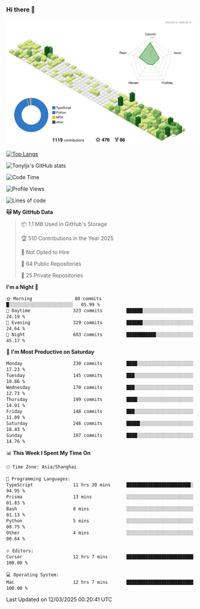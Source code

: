 ### Hi there 👋

![](./profile-3d-contrib/profile-green-animate.svg)

 

[![Top Langs](https://github-readme-stats.vercel.app/api/top-langs/?username=tonyljx)](https://github.com/anuraghazra/github-readme-stats)

![Tonyljx's GitHub stats](https://github-readme-stats.vercel.app/api?username=tonyljx&theme=default&show_icons=true)

 

<!--START_SECTION:waka-->
![Code Time](http://img.shields.io/badge/Code%20Time-1%2C213%20hrs-blue)

![Profile Views](http://img.shields.io/badge/Profile%20Views-0-blue)

![Lines of code](https://img.shields.io/badge/From%20Hello%20World%20I%27ve%20Written-895.1%20thousand%20lines%20of%20code-blue)

**🐱 My GitHub Data** 

> 📦 1.1 MB Used in GitHub's Storage 
 > 
> 🏆 510 Contributions in the Year 2025
 > 
> 🚫 Not Opted to Hire
 > 
> 📜 64 Public Repositories 
 > 
> 🔑 25 Private Repositories 
 > 
**I'm a Night 🦉** 

```text
🌞 Morning                80 commits          █░░░░░░░░░░░░░░░░░░░░░░░░   05.99 % 
🌆 Daytime                323 commits         ██████░░░░░░░░░░░░░░░░░░░   24.19 % 
🌃 Evening                329 commits         ██████░░░░░░░░░░░░░░░░░░░   24.64 % 
🌙 Night                  603 commits         ███████████░░░░░░░░░░░░░░   45.17 % 
```
📅 **I'm Most Productive on Saturday** 

```text
Monday                   230 commits         ████░░░░░░░░░░░░░░░░░░░░░   17.23 % 
Tuesday                  145 commits         ███░░░░░░░░░░░░░░░░░░░░░░   10.86 % 
Wednesday                170 commits         ███░░░░░░░░░░░░░░░░░░░░░░   12.73 % 
Thursday                 199 commits         ████░░░░░░░░░░░░░░░░░░░░░   14.91 % 
Friday                   148 commits         ███░░░░░░░░░░░░░░░░░░░░░░   11.09 % 
Saturday                 246 commits         █████░░░░░░░░░░░░░░░░░░░░   18.43 % 
Sunday                   197 commits         ████░░░░░░░░░░░░░░░░░░░░░   14.76 % 
```


📊 **This Week I Spent My Time On** 

```text
🕑︎ Time Zone: Asia/Shanghai

💬 Programming Languages: 
TypeScript               11 hrs 30 mins      ████████████████████████░   94.95 % 
Prisma                   13 mins             ░░░░░░░░░░░░░░░░░░░░░░░░░   01.83 % 
Bash                     8 mins              ░░░░░░░░░░░░░░░░░░░░░░░░░   01.13 % 
Python                   5 mins              ░░░░░░░░░░░░░░░░░░░░░░░░░   00.75 % 
Other                    4 mins              ░░░░░░░░░░░░░░░░░░░░░░░░░   00.64 % 

🔥 Editors: 
Cursor                   12 hrs 7 mins       █████████████████████████   100.00 % 

💻 Operating System: 
Mac                      12 hrs 7 mins       █████████████████████████   100.00 % 
```


 Last Updated on 12/03/2025 00:20:41 UTC
<!--END_SECTION:waka-->
